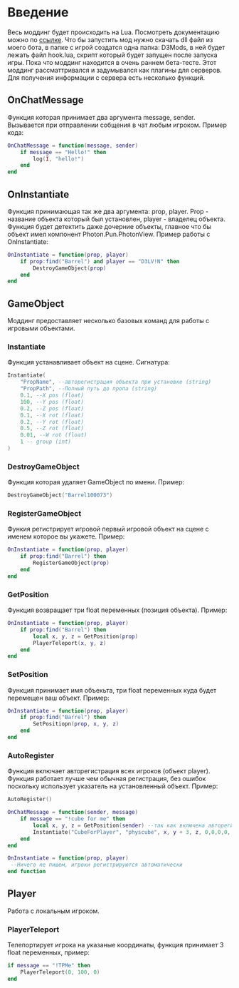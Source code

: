 # Введение

Весь моддинг будет происходить на Lua. Посмотреть документацию можно по <a href="https://www.lua.org/docs.html">ссылке</a>. Что бы запустить мод нужно скачать dll файл из моего бота, в папке с игрой создатся одна папка: D3Mods, в ней будет лежать файл hook.lua, скрипт который будет запущен после запуска игры. Пока что моддинг находится в очень раннем бета-тесте. Этот моддинг рассматтривался и задумывался как плагины для серверов. Для получения информации с сервера есть несколько функций.
## OnChatMessage
Функция которая принимает два аргумента message, sender. Вызывается при отправлении собщения в чат любым игроком. Пример кода:
```lua
OnChatMessage = function(message, sender)
    if message == "Hello!" then
        log(I, "hello!")
    end
end
```
## OnInstantiate
Функция принимающая так же два аргумента: prop, player. Prop - название объекта который был установлен, player - владелец объекта. Функция будет детектить даже дочерние объекты, главное что бы объект имел компонент Photon.Pun.PhotonView.
Пример работы с OnInstantiate:
```lua
OnInstantiate = function(prop, player)
    if prop:find("Barrel") and player == "D3LV!N" then
        DestroyGameObject(prop)
    end
end
```
## GameObject
Моддинг предоставляет несколько базовых команд для работы с игровыми объектами.
### Instantiate
Функция устанавливает объект на сцене. Сигнатура:
```lua
Instantiate(
    "PropName", --авторегистрация объекта при установке (string)
    "PropPath", --Полный путь до пропа (string)
    0.1, --X pos (float)
    100, --Y pos (float)
    0.2, --Z pos (float)
    0.1, --X rot (float)
    0.2, --Y rot (float)
    0.5, --Z rot (float)
    0.01, --W rot (float)
    1 -- group (int)
)
```
### DestroyGameObject
Функция которая удаляет GameObject по имени. Пример:
```lua
DestroyGameObject("Barrel100073")
```

### RegisterGameObject
Функия регистрирует игровой первый игровой объект на сцене с именем которое вы укажете.
Пример:
```lua
OnInstantiate = function(prop, player)
    if prop:find("Barrel") then
        RegisterGameObject(prop)
    end
end
```

### GetPosition
Функция возвращает три float переменных (позиция объекта). Пример:
```lua
OnInstantiate = function(prop, player)
    if prop:find("Barrel") then
        local x, y, z = GetPosition(prop)
        PlayerTeleport(x, y, z)
    end
end
```

### SetPosition
Функция принимает имя объекьта, три float переменных куда будет перемещен ваш объект. Пример:
```lua
OnInstantiate = function(prop, player)
    if prop:find("Barrel") then
        SetPositiopn(prop, x, y, z)
    end
end
```

### AutoRegister
Функция включает авторегистрация всех игроков (объект player). Функция работает лучше чем обычная регистрация, без ошибок поскольку использует указатель на установленный объект. Пример:
```lua
AutoRegister()

OnChatMessage = function(sender, message)
    if message == "!cube for me" then
        local x, y, z = GetPosition(sender) --так как включена авторегистрация игроков, пользователь на карте уже будет
        Instantiate("CubeForPlayer", "physcube", x, y + 3, z, 0,0,0,0, 0) --устанавливаем объект куба на координатах игрока
    end
end

OnInstantiate = function(prop, player)
 --Ничего не пишем, игроки регистрируются автоматически
end function
```

## Player
Работа с локальным игроком.

### PlayerTeleport
Телепортирует игрока на указаные координаты, функция принимает 3 float переменных, пример:

```lua
if message == "!TPMe" then
    PlayerTeleport(0, 100, 0)
end
```